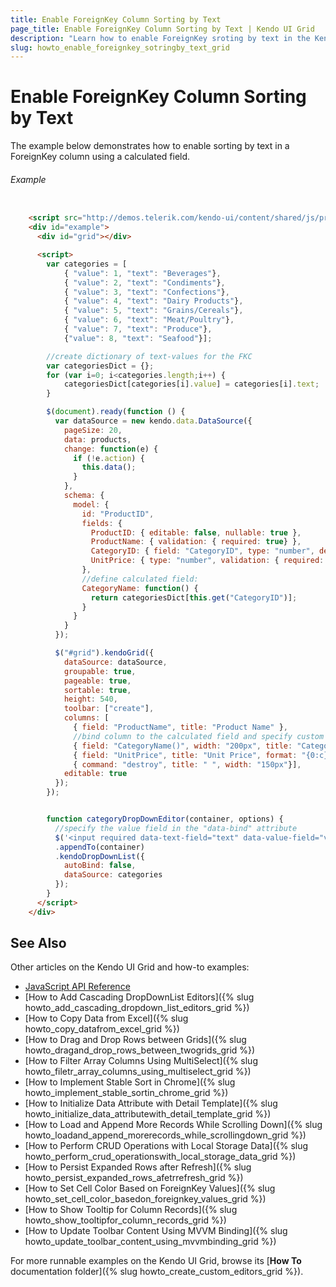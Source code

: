 ```yaml
---
title: Enable ForeignKey Column Sorting by Text
page_title: Enable ForeignKey Column Sorting by Text | Kendo UI Grid
description: "Learn how to enable ForeignKey sroting by text in the Kendo UI Grid widget."
slug: howto_enable_foreignkey_sotringby_text_grid
---
```


# Enable ForeignKey Column Sorting by Text

The example below demonstrates how to enable sorting by text in a ForeignKey column using a calculated field.

###### Example

```html

    <script src="http://demos.telerik.com/kendo-ui/content/shared/js/products.js" type="text/javascript"></script>
    <div id="example">
      <div id="grid"></div>

      <script>
        var categories = [
            { "value": 1, "text": "Beverages"},
            { "value": 2, "text": "Condiments"},
            { "value": 3, "text": "Confections"},
            { "value": 4, "text": "Dairy Products"},
            { "value": 5, "text": "Grains/Cereals"},
            { "value": 6, "text": "Meat/Poultry"},
            { "value": 7, "text": "Produce"},
            {"value": 8, "text": "Seafood"}];

        //create dictionary of text-values for the FKC
        var categoriesDict = {};
        for (var i=0; i<categories.length;i++) {
        	categoriesDict[categories[i].value] = categories[i].text;
        }

        $(document).ready(function () {
          var dataSource = new kendo.data.DataSource({
            pageSize: 20,
            data: products,
            change: function(e) {
              if (!e.action) {
                this.data();
              }
            },
            schema: {
              model: {
                id: "ProductID",
                fields: {
                  ProductID: { editable: false, nullable: true },
                  ProductName: { validation: { required: true} },
                  CategoryID: { field: "CategoryID", type: "number", defaultValue: 1 },
                  UnitPrice: { type: "number", validation: { required: true, min: 1} }
                },
                //define calculated field:
                CategoryName: function() {
                  return categoriesDict[this.get("CategoryID")];
                }
              }
            }
          });

          $("#grid").kendoGrid({
            dataSource: dataSource,
            groupable: true,
            pageable: true,
            sortable: true,
            height: 540,
            toolbar: ["create"],
            columns: [
              { field: "ProductName", title: "Product Name" },
              //bind column to the calculated field and specify custom editor:
              { field: "CategoryName()", width: "200px", title: "Category", editor: categoryDropDownEditor },
              { field: "UnitPrice", title: "Unit Price", format: "{0:c}", width: "200px" },
              { command: "destroy", title: " ", width: "150px"}],
            editable: true
          });
        });


        function categoryDropDownEditor(container, options) {
          //specify the value field in the "data-bind" attribute
          $('<input required data-text-field="text" data-value-field="value" data-bind="value:CategoryID"/>')
          .appendTo(container)
          .kendoDropDownList({
            autoBind: false,
            dataSource: categories
          });
        }
      </script>
    </div>
```

## See Also

Other articles on the Kendo UI Grid and how-to examples:

* [JavaScript API Reference](/api/javascript/ui/grid)
* [How to Add Cascading DropDownList Editors]({% slug howto_add_cascading_dropdown_list_editors_grid %})
* [How to Copy Data from Excel]({% slug howto_copy_datafrom_excel_grid %})
* [How to Drag and Drop Rows between Grids]({% slug howto_dragand_drop_rows_between_twogrids_grid %})
* [How to Filter Array Columns Using MultiSelect]({% slug howto_filetr_array_columns_using_multiselect_grid %})
* [How to Implement Stable Sort in Chrome]({% slug howto_implement_stable_sortin_chrome_grid %})
* [How to Initialize Data Attribute with Detail Template]({% slug howto_initialize_data_attributewith_detail_template_grid %})
* [How to Load and Append More Records While Scrolling Down]({% slug howto_loadand_append_morerecords_while_scrollingdown_grid %})
* [How to Perform CRUD Operations with Local Storage Data]({% slug howto_perform_crud_operationswith_local_storage_data_grid %})
* [How to Persist Expanded Rows after Refresh]({% slug howto_persist_expanded_rows_afetrrefresh_grid %})
* [How to Set Cell Color Based on ForeignKey Values]({% slug howto_set_cell_color_basedon_foreignkey_values_grid %})
* [How to Show Tooltip for Column Records]({% slug howto_show_tooltipfor_column_records_grid %})
* [How to Update Toolbar Content Using MVVM Binding]({% slug howto_update_toolbar_content_using_mvvmbinding_grid %})

For more runnable examples on the Kendo UI Grid, browse its [**How To** documentation folder]({% slug howto_create_custom_editors_grid %}).
